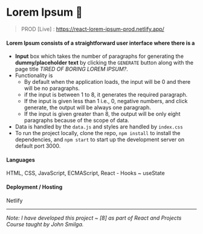 # Lorem Ipsum 📄

> PROD [Live] : https://react-lorem-ipsum-prod.netlify.app/

#### Lorem Ipsum consists of a straightforward user interface where there is a

- **Input** box which takes the number of paragraphs for generating the **dummy/placeholder text** by clicking the `GENERATE` button along with the page title *TIRED OF BORING LOREM IPSUM?*.
- Functionality is 
   - By default when the application loads, the input will be 0 and there will be no paragraphs. 
   - if the input is between 1 to 8, it generates the required paragraph.
   - If the input is given less than 1 i.e., 0, negative numbers, and click generate, the output will be always one paragraph.
   - If the input is given greater than 8, the output will be only eight paragraphs because of the scope of data.
- Data is handled by the `data.js` and styles are handled by `index.css`
- To run the project locally, clone the repo, `npm install` to install the dependencies, and `npm start` to start up the development server on default port 3000.

#### Languages
HTML, CSS, JavaScript, ECMAScript, React - Hooks ~ useState

#### Deployment / Hosting
Netlify

---

*Note: I have developed this project ~ [8] as part of React and Projects Course taught by John Smilga.*
